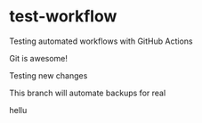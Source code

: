 # test-workflow
Testing automated workflows with GitHub Actions

Git is awesome!

Testing new changes

This branch will automate backups for real

hellu